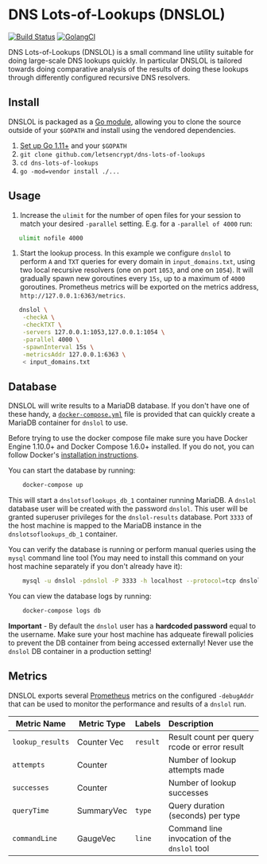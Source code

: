 # DNS Lots-of-Lookups (DNSLOL)

[![Build Status](https://travis-ci.org/letsencrypt/dns-lots-of-lookups.svg?branch=master)](https://travis-ci.org/letsencrypt/dns-lots-of-lookups)
[![GolangCI](https://golangci.com/badges/github.com/letsencrypt/dns-lots-of-lookups.svg)](https://golangci.com/r/github.com/letsencrypt/dns-lots-of-lookups)


DNS Lots-of-Lookups (DNSLOL) is a small command line utility suitable for doing
large-scale DNS lookups quickly. In particular DNSLOL is tailored towards doing
comparative analysis of the results of doing these lookups through differently
configured recursive DNS resolvers.

## Install

DNSLOL is packaged as a [Go module](https://github.com/golang/go/wiki/Modules),
allowing you to clone the source outside of your `$GOPATH` and install using the
vendored dependencies.

1. [Set up Go 1.11+](https://golang.org/doc/install) and your `$GOPATH`
1. `git clone github.com/letsencrypt/dns-lots-of-lookups`
1. `cd dns-lots-of-lookups`
1. `go -mod=vendor install ./...`

## Usage

1. Increase the `ulimit` for the number of open files for your session to match
   your desired `-parallel` setting. E.g. for a `-parallel of 4000` run:

```bash
   ulimit nofile 4000
```

1. Start the lookup process. In this example we configure `dnslol` to perform `A`
   and `TXT` queries for every domain in `input_domains.txt`, using two local
   recursive resolvers (one on port `1053`, and one on `1054`). It will
   gradually spawn new goroutines every `15s`, up to a maximum of `4000`
   goroutines. Prometheus metrics will be exported on the metrics address,
   `http://127.0.0.1:6363/metrics`.

```bash
   dnslol \
    -checkA \
    -checkTXT \
    -servers 127.0.0.1:1053,127.0.0.1:1054 \
    -parallel 4000 \
    -spawnInterval 15s \
    -metricsAddr 127.0.0.1:6363 \
    < input_domains.txt
```

## Database

DNSLOL will write results to a MariaDB database. If you don't have one of these
handy, a
[`docker-compose.yml`](https://github.com/letsencrypt/dns-lots-of-lookups/blob/master/docker-compose.yml)
file is provided that can quickly create a MariaDB container for `dnslol` to
use.

Before trying to use the docker compose file make sure you have Docker Engine
1.10.0+ and Docker Compose 1.6.0+ installed. If you do not, you can follow
Docker's [installation instructions](https://docs.docker.com/compose/install/).

You can start the database by running:

```bash
    docker-compose up
```

This will start a `dnslotsoflookups_db_1` container running MariaDB. A `dnslol`
database user will be created with the password `dnslol`. This user will be
granted superuser privileges for the `dnslol-results` database. Port `3333` of
the host machine is mapped to the MariaDB instance in the
`dnslotsoflookups_db_1` container.

You can verify the database is running or perform manual queries using the
`mysql` command line tool (You may need to install this command on your host
machine separately if you don't already have it):

```bash
    mysql -u dnslol -pdnslol -P 3333 -h localhost --protocol=tcp dnslol-results
```

You can view the database logs by running:

```bash
    docker-compose logs db
```

**Important** - By default the `dnslol` user has a **hardcoded password** equal
to the username. Make sure your host machine has adqueate firewall policies to
prevent the DB container from being accessed externally! Never use the `dnslol`
DB container in a production setting!

## Metrics

DNSLOL exports several [Prometheus](https://prometheus.io/) metrics on the configured `-debugAddr` that can be used to monitor the performance and results of a `dnslol` run.

| Metric Name      | Metric Type   | Labels    | Description           |
| ---------------- |---------------|-----------|:----------------------|
| `lookup_results` | Counter Vec   | `result`  | Result count per query rcode or error result |
| `attempts`       | Counter       |           | Number of lookup attempts made |
| `successes`      | Counter       |           | Number of lookup successes |
| `queryTime`      | SummaryVec    | `type`    | Query duration (seconds) per type |
| `commandLine`    | GaugeVec      | `line`    | Command line invocation of the `dnslol` tool |
